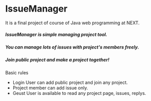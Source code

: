 # IssueManager     
It is a final project of course of Java web programming at NEXT.
##### IssueManager is simple managing project tool.    
##### You can manage lots of issues with project's members freely.    
##### Join public project and make a project together!    

Basic rules
* Login User can add public project and join any project.   
* Project member can add issue only.    
* Geust User is available to read any project page, issues, replys.   


